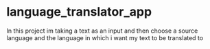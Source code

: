 # language_translator_app
In this project im taking a text as an input and then choose a source language and the language in which i want my text to be translated to
